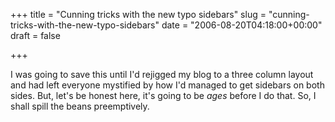 +++
title = "Cunning tricks with the new typo sidebars"
slug = "cunning-tricks-with-the-new-typo-sidebars"
date = "2006-08-20T04:18:00+00:00"
draft = false

+++

I was going to save this until I'd rejigged my blog to a three column layout and had left everyone mystified by how I'd managed to get sidebars on both sides. But, let's be honest here, it's going to be *ages* before I do that. So, I shall spill the beans preemptively.
